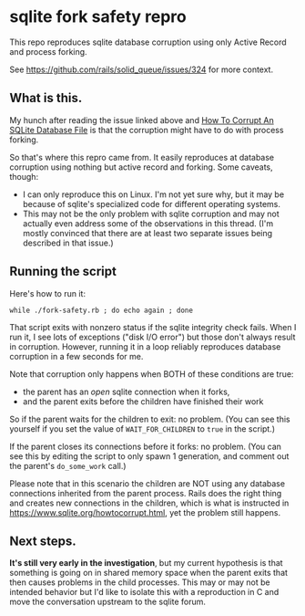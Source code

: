 # sqlite fork safety repro

This repo reproduces sqlite database corruption using only Active Record and process forking.

See https://github.com/rails/solid_queue/issues/324 for more context.

## What is this.

My hunch after reading the issue linked above and [How To Corrupt An SQLite Database File](https://www.sqlite.org/howtocorrupt.html) is that the corruption might have to do with process forking.

So that's where this repro came from. It easily reproduces at database corruption using nothing but active record and forking. Some caveats, though:

- I can only reproduce this on Linux. I'm not yet sure why, but it may be because of sqlite's specialized code for different operating systems.
- This may not be the only problem with sqlite corruption and may not actually even address some of the observations in this thread. (I'm mostly convinced that there are at least two separate issues being described in that issue.)

## Running the script

Here's how to run it:

```
while ./fork-safety.rb ; do echo again ; done
```

That script exits with nonzero status if the sqlite integrity check fails. When I run it, I see lots of exceptions ("disk I/O error") but those don't always result in corruption. However, running it in a loop reliably reproduces database corruption in a few seconds for me.

Note that corruption only happens when BOTH of these conditions are true:

- the parent has an _open_ sqlite connection when it forks,
- and the parent exits before the children have finished their work

So if the parent waits for the children to exit: no problem. (You can see this yourself if you set the value of `WAIT_FOR_CHILDREN` to `true` in the script.)

If the parent closes its connections before it forks: no problem. (You can see this by editing the script to only spawn 1 generation, and comment out the parent's `do_some_work` call.)

Please note that in this scenario the children are NOT using any database connections inherited from the parent process. Rails does the right thing and creates new connections in the children, which is what is instructed in https://www.sqlite.org/howtocorrupt.html, yet the problem still happens.

## Next steps.

**It's still very early in the investigation**, but my current hypothesis is that something is going on in shared memory space when the parent exits that then causes problems in the child processes. This may or may not be intended behavior but I'd like to isolate this with a reproduction in C and move the conversation upstream to the sqlite forum.
